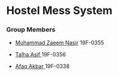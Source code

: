 # Hostel Mess System

### Group Members

- <a href = "https://github.com/mzaeemnasir">Muhammad Zaeem Nasir</a> 19F-0355
- <a href = "https://github.com/tasif498">Talha Asif </a> 19F-0356

- <a href = ""> Afaq Akbar </a> 19F-0338
